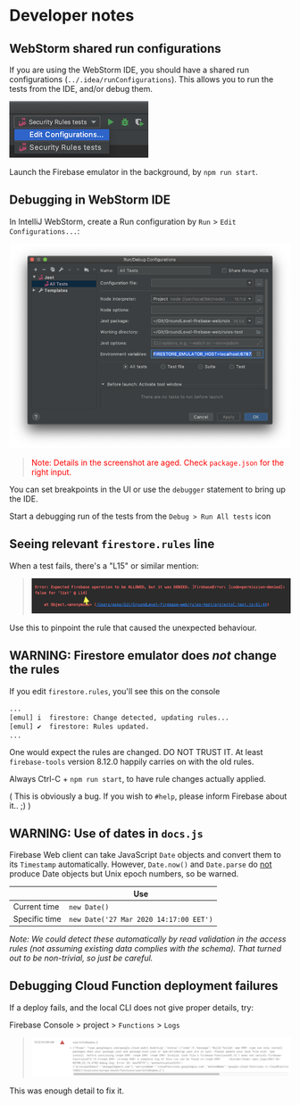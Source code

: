 # Developer notes

## WebStorm shared run configurations

If you are using the WebStorm IDE, you should have a shared run configurations (`../.idea/runConfigurations`). This allows you to run the tests from the IDE, and/or debug them.

![](.images/webstorm-run-config.png)

Launch the Firebase emulator in the background, by `npm run start`.


## Debugging in WebStorm IDE

In IntelliJ WebStorm, create a Run configuration by `Run` > `Edit Configurations...`:

![](.images/webstorm-jest-config.png)

><font color=red>Note: Details in the screenshot are aged. Check `package.json` for the right input.</font>

You can set breakpoints in the UI or use the `debugger` statement to bring up the IDE. 

Start a debugging run of the tests from the `Debug > Run All tests` icon


## Seeing relevant `firestore.rules` line

When a test fails, there's a "L15" or similar mention:

>![](.images/rules-line-number.png)

Use this to pinpoint the rule that caused the unexpected behaviour.


## WARNING: Firestore emulator does *not* change the rules

If you edit `firestore.rules`, you'll see this on the console

```
...
[emul] i  firestore: Change detected, updating rules...
[emul] ✔  firestore: Rules updated.
...
```

One would expect the rules are changed. DO NOT TRUST IT. At least `firebase-tools` version 8.12.0 happily carries on with the old rules.

Always Ctrl-C + `npm run start`, to have rule changes actually applied.

( This is obviously a bug. If you wish to `#help`, please inform Firebase about it.. ;) )


## WARNING: Use of dates in `docs.js`

Firebase Web client can take JavaScript `Date` objects and convert them to its `Timestamp` automatically. However, `Date.now()` and `Date.parse` do <u>not</u> produce Date objects but Unix epoch numbers, so be warned.

||Use|
|---|---|
|Current time|`new Date()`|
|Specific time|`new Date('27 Mar 2020 14:17:00 EET')`|

*Note: We could detect these automatically by read validation in the access rules (not assuming existing data complies with the schema). That turned out to be non-trivial, so just be careful.*


## Debugging Cloud Function deployment failures

If a deploy fails, and the local CLI does not give proper details, try:

Firebase Console > project > `Functions` > `Logs`

>![](.images/firebase-console-functions-logs.png)

This was enough detail to fix it.

